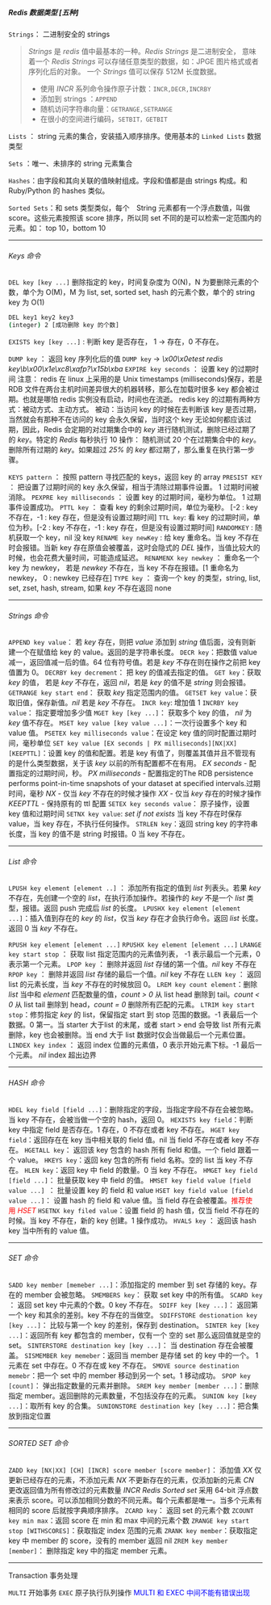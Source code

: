 ##### Redis 数据类型 [五种]

`Strings`： 二进制安全的 strings

> *Strings* 是 *redis* 值中最基本的一种。*Redis Strings* 是二进制安全， 意味着一个 *Redis Strings* 可以存储任意类型的数据，如：JPGE 图片格式或者序列化后的对象。
> 一个 *Strings* 值可以保存 512M 长度数据。
>
> - 使用 *INCR* 系列命令操作原子计数：`INCR,DECR,INCRBY`
> - 添加到 strings ：`APPEND`
> - 随机访问字符串向量：`GETRANGE,SETRANGE`
> - 在很小的空间进行编码，`SETBIT，GETBIT`

`Lists` ： string 元素的集合，安装插入顺序排序。使用基本的 `Linked Lists` 数据类型

`Sets` ：唯一、未排序的 string 元素集合

`Hashes`：由字段和其向关联的值映射组成。字段和值都是由 strings 构成。和 Ruby/Python 的 hashes 类似。

`Sorted Sets`：和 sets 类型类似，每个　String 元素都有一个浮点数值，叫做 score。这些元素按照该 score 排序，所以同 set 不同的是可以检索一定范围内的元素。如： top 10，bottom 10



---

###### Keys 命令

`DEL key [key ...]` 删除指定的 key，时间复杂度为 O(N)，N 为要删除元素的个数，单个为 O(M)，M 为 list, set, sorted set, hash 的元素个数，单个的 string key 为 O(1)

```bash
DEL key1 key2 key3
(integer) 2 [成功删除 key 的个数]
```

`EXISTS key [key ...]` : 判断 key 是否存在， 1 -> 存在，0 不存在。

`DUMP key` ： 返回 key 序列化后的值
`DUMP key` -> *\x00\x0etest redis key\b\x00\x1e\xc8\xafp?\x15b\xba*
`EXPIRE key seconds` ： 设置 key 的过期时间
	注意： redis 在 linux 上采用的是 Unix timestamps (milliseconds)保存，若是 RDB 文件在两台主机时间差异很大的机器转移，那么在加载时很多 key 都会被过期。也就是哪怕 redis 实例没有启动，时间也在流逝。
redis key 的过期有两种方式：被动方式、主动方式。
被动：当访问 key 的时候在去判断该 key 是否过期，当然就会有那种不在访问的 key 会永久保留，当时这个 key 无论如何都应该过期，因此，Redis 会定期的对过期集合中的 *key* 进行随机测试，删除已经过期了的 *key*。特定的 *Redis* 每秒执行 10 操作： 随机测试 20 个在过期集合中的 *key*。删除所有过期的 *key*。如果超过 *25%* 的 *key* 都过期了，那么重复在执行第一步骤。

`KEYS pattern` ： 按照 pattern 寻找匹配的 keys，返回 key 的 array
`PRESIST KEY` ： 把设置了过期时间的 key 永久保留，相当于清除过期事件设置。 1 过期时间被消除。
`PEXPRE key milliseconds` ： 设置 key 的过期时间，毫秒为单位。 1 过期事件设置成功。
`PTTL key` ： 查看 key 的剩余过期时间，单位为毫秒。 [-2 : key 不存在，-1 : key 存在，但是没有设置过期时间]
`TTL key`: 看 key 的过期时间，单位为秒。[-2 : key 不存在，-1 : key 存在，但是没有设置过期时间]
`RANDOMKEY` : 随机获取一个 key，nil 没 key
`RENAME key newKey` : 给 key 重命名。当 key 不存在时会报错。当新 key 存在原值会被覆盖，这时会隐式的 *DEL* 操作，当值比较大的时候，也会花费大量时间，可能造成延迟。
`RENAMENX key newkey` ： 重命名一个 key 为 newkey， 若是 *newkey* 不存在，当 key 不存在报错。[1 重命名为 newkey， 0 : newkey 已经存在]
`TYPE key` ： 查询一个 key 的类型，string, list, set, zset, hash, stream, 如果 *key* 不存在返回 none



---

###### Strings 命令

`APPEND key value`： 若 *key* 存在，则把 *value* 添加到 *string* 值后面，没有则新建一个在赋值给 key 的 value。返回的是字符串长度。
`DECR key`：把数值 value 减一，返回值减一后的值。64 位有符号值。若是 *key* 不存在则在操作之前把 key 值置为 0。
`DECRBY key decrement`： 把 key 的值减去指定的值。
`GET key`：获取   *key* 的值， 若是 *key* 不存在，返回 *nil*，若是 *key* 的值不是 *string* 则会报错。
`GETRANGE key start end`： 获取 *key* 指定范围内的值。
`GETSET key value`：获取旧值，保存新值。*nil* 若是 *key* 不存在。
`INCR key`: 增加值 1
`INCRBY key value`： 指定要增加多少值
`MGET key [key ...]`： 获取多个 key 的值， *nil* 为 *key* 值不存在。
`MSET key value [key value ...]`：一次行设置多个 key 和 value 值。
`PSETEX key milliseconds value`：在设定 key 值的同时配置过期时间，毫秒单位
`SET key value [EX seconds | PX milliseconds][NX|XX] [KEEPTTL]`：设置 key 的值和配置。若是 key 有值了，则覆盖其值并且不管现有的是什么类型数据，关于该 *key* 以前的所有配置都不在有用。
*EX seconds* - 配置指定的过期时间，秒。   *PX milliseconds* - 配置指定的The RDB persistence performs point-in-time snapshots of your dataset at specified intervals.过期时间，毫秒
*NX* - 仅当 *key* 不存在的时候才操作             *XX* - 仅当 *key* 存在的时候才操作
*KEEPTTL* - 保持原有的 ttl 配置
`SETEX key seconds value`： 原子操作，设置 key 值和过期时间
`SETNX key value`: *set if not exists* 当 key 不存在时保存 value，当 key 存在，不执行任何操作。
`STRLEN key`：返回 string key 的字符串长度，当 key 的值不是 string 时报错。0 当 key 不存在。

---

###### List 命令

`LPUSH key element [element ..]` ： 添加所有指定的值到 *list* 列表头。若果  *key* 不存在，先创建一个空的 *list*，在执行添加操作。若操作的 *key* 不是一个 *list* 类型，报错。返回 push 完成后 *list* 的长度。
`LPUSHX key element [element ...]`：插入值到存在的 *key* 的 *list*，仅当 *key* 存在才会执行命令。返回 *list* 长度。返回 0 当 *key* 不存在。

`RPUSH key element [element ...]`
`RPUSHX key element [element ...]`
`LRANGE key start stop` ： 获取 list 指定范围内的元素值列表， -1 表示最后一个元素，0 表示第一个元素。
`LPOP key` ： 删除并返回 *list* 存储的第一个值。*nil* key 不存在
`RPOP key` ： 删除并返回 *list* 存储的最后一个值。*nil* key 不存在
`LLEN key` ： 返回 list 的元素长度，当 *key* 不存在的时候放回 0。
`LREM key count element`：删除 *list* 当中和 *element* 匹配数量的值，*count > 0* 从 list head 删除到 tail。*count < 0* 从 list tail 删除到 head，*count = 0* 删除所有匹配的元素。
`LTRIM key start stop`：修剪指定 *key* 的 list，保留指定 start 到 stop 范围的数据。-1 表最后一个数据。0 第一。当 starter 大于list 的末尾，或者 start > end 会导致 list 所有元素删除，key 也会被删除。当 end 大于 list 数据时仅会当做最后一个元素位置。
`LINDEX key index` ： 返回 index 位置的元素值，0 表示开始元素下标。-1 最后一个元素。 *nil* index 超出边界

---

###### HASH 命令

`HDEL key field [field ...]`：删除指定的字段，当指定字段不存在会被忽略。当 key 不存在，会被当做一个空的 hash，返回 0。
`HEXISTS key field`：判断 key 中指定 field 是否存在。1 存在，0 不存在或者 key 不存在。
`HGET key field`：返回存在在 key 当中相关联的 field 值。nil 当 field 不存在或者 key 不存在。
`HGETALL key`： 返回该 key 包含的 hash 所有 field 和值。一个 field 跟着一个 value。
`HKEYS key`：返回 key 包含的所有 field 名称。空的 list 当 key 不存在。
`HLEN key`：返回 key 中 field 的数量。0 当 key 不存在。
`HMGET key field [field ...]`： 批量获取 key 中 field 的值。
`HMSET key field value [field value ...] `： 批量设置 key 的 field 和 value
`HSET key field value [field value ...]`： 设置 hash 的 field 和 value 值。当 field 存在会被覆盖。<font color="red">推荐使用 *HSET*</font>
`HSETNX key filed value`：设置 field 的 hash 值，仅当 field 不存在的时候。当 key 不存在，新的 key 创建。1 操作成功。
`HVALS key` ： 返回该 hash key 当中所有的 value 值。

---

###### SET 命令

`SADD key member [memeber ...]`：添加指定的 member 到 set 存储的 key。存在的 member 会被忽略。
`SMEMBERS key`： 获取 set key 中的所有值。
`SCARD key` ： 返回 set key 中元素的个数。0 key 不存在。
`SDIFF key [key ...]`： 返回第一个 key 和其余的差别。key 不存在的当做空。
`SDIFFSTORE destionation key [key ...]`： 比较与第一个 key 的差别，保存到 destination。
`SINTER key [key ...]`：返回所有 key 都包含的 member，仅有一个 空的 set 那么返回值就是空的 set。
`SINTERSTORE destination key [key ...]`： 当 destination 存在会被覆盖。
`SISMEMBER key memeber`：返回当 member 是存储 set 的 key 中的一个。 1 元素在 set 中存在。0 不存在或 key 不存在。
`SMOVE source destination memebr`：把一个 set 中的 member 移动到另一个 set。1 移动成功。
`SPOP key [count]`： 弹出指定数量的元素并删除。
`SREM key member [member ...]`：删除指定 member。返回删除的元素数量，不包括没存在的元素。
`SUNION key [key ...]`：取所有 key 的合集。
`SUNIONSTORE destination key [key ...]`：把合集放到指定位置

---

###### SORTED SET 命令

`ZADD key [NX|XX] [CH] [INCR] score member [score member]`： 添加值
*XX*  仅更新已经存在的元素，不添加元素                       *NX*  不更新存在的元素，仅添加新的元素
*CN* 更改返回值为所有修改过的元素数量                       *INCR* 
*Redis Sorted set* 采用 64-bit 浮点数来表示 score。可以添加相同分数的不同元素。每个元素都是唯一。当多个元素有相同的 score 后就按字典顺序排序。
`ZCARD key`： 返回 set 的元素个数
`ZCOUNT key min max`：返回 score 在 min 和 max 中间的元素个数
`ZRANGE key start stop [WITHSCORES]`：获取指定 index 范围的元素
`ZRANK key member`：获取指定 key 中 member 的 score，没有的 member 返回 nil
`ZREM key member [member]`： 删除指定 key 中的指定 member 元素。

---

Transaction 事务处理

`MULTI` 开始事务
`EXEC` 原子执行队列操作 <font color="blue">MULTI 和 EXEC 中间不能有错误出现</font>